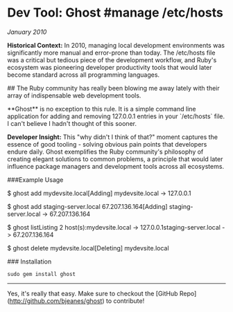 # Dev Tool: Ghost   #manage /etc/hosts
*January 2010*





<aside class="sidenote">
<strong>Historical Context:</strong> In 2010, managing local development environments was significantly more manual and error-prone than today. The /etc/hosts file was a critical but tedious piece of the development workflow, and Ruby's ecosystem was pioneering developer productivity tools that would later become standard across all programming languages.
</aside>

  \#\# The Ruby community has really been blowing me away lately with their array of indispensable web development tools.

 \*\*Ghost\*\* is no exception to this rule. It is a simple command line application for adding and removing 127\.0\.0\.1 entries in your \`/etc/hosts\` file. I can't believe I hadn't thought of this sooner.

<aside class="sidenote">
<strong>Developer Insight:</strong> This "why didn't I think of that?" moment captures the essence of good tooling - solving obvious pain points that developers endure daily. Ghost exemplifies the Ruby community's philosophy of creating elegant solutions to common problems, a principle that would later influence package managers and development tools across all ecosystems.
</aside> 

 \#\#\#Example Usage

  $ ghost add mydevsite.local\[Adding] mydevsite.local \-\> 127\.0\.0\.1

  $ ghost add staging\-server.local 67\.207\.136\.164\[Adding] staging\-server.local \-\> 67\.207\.136\.164

  $ ghost listListing 2 host(s):mydevsite.local \-\> 127\.0\.0\.1staging\-server.local \-\> 67\.207\.136\.164

  $ ghost delete mydevsite.local\[Deleting] mydevsite.local

 \#\#\# Installation

 
```
sudo gem install ghost
```
 

---

Yes, it's really that easy. Make sure to checkout the \[GitHub Repo](http://github.com/bjeanes/ghost) to contribute!  